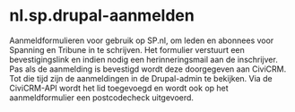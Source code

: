 nl.sp.drupal-aanmelden
=====================

Aanmeldformulieren voor gebruik op SP.nl, om leden en abonnees voor Spanning en Tribune in te schrijven.
Het formulier verstuurt een bevestigingslink en indien nodig een herinneringsmail aan de inschrijver. Pas als de aanmelding is bevestigd wordt deze doorgegeven aan CiviCRM. Tot die tijd zijn de aanmeldingen in de Drupal-admin te bekijken.
Via de CiviCRM-API wordt het lid toegevoegd en wordt ook op het aanmeldformulier een postcodecheck uitgevoerd.